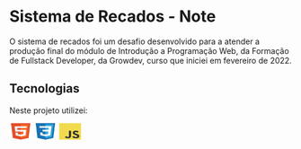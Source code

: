 # Sistema de Recados - Note
 
O sistema de recados foi um desafio desenvolvido para a atender a produção final do módulo de Introdução a Programação Web, da Formação de Fullstack Developer, da Growdev, curso que iniciei em fevereiro de 2022.
 
## Tecnologias 
Neste projeto utilizei:
<div style="display: inline_block">
  <img align="center" alt="Mica-HTML" height="30" width="40" src="https://raw.githubusercontent.com/devicons/devicon/master/icons/html5/html5-original.svg">
  <img align="center" alt="Mica-CSS" height="30" width="40" src="https://raw.githubusercontent.com/devicons/devicon/master/icons/css3/css3-original.svg">
  <img align="center" alt="Mica-JavaScript" height="30" width="40" src="https://raw.githubusercontent.com/devicons/devicon/master/icons/javascript/javascript-original.svg">
</div>
